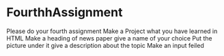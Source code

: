 # FourthhAssignment
Please do your fourth assignment 
Make a Project what you have learned in HTML
Make a heading of news paper give a name of your choice
Put the picture under it 
give a description about the topic 
Make an input feiled 
